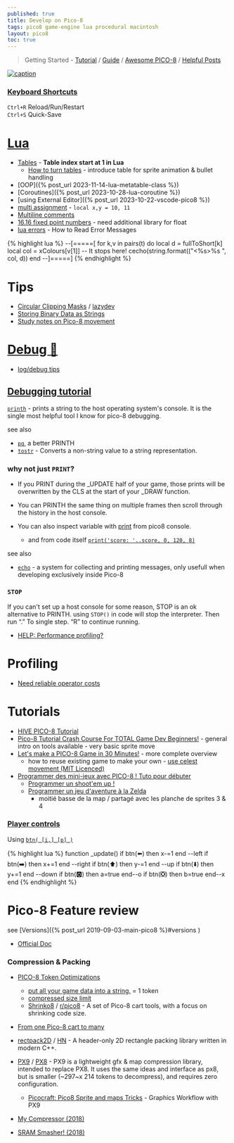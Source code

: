 ```yaml
---
published: true
title: Develop on Pico-8
tags: pico8 game-engine lua procedural macintosh
layout: pico8
toc: true
---
```

> Getting Started - [Tutorial](https://forum.clockworkpi.com/t/pico-8-gamedev-1-getting-started-tutorial/2347) / [Guide](https://nerdyteachers.com/PICO-8/Guide/?Getting-started) / [Awesome PICO-8](https://pico-8.github.io/awesome-PICO-8/) / [Helpful Posts](https://www.lexaloffle.com/bbs/?tid=46423&tkey=nRj2qnQJGlshLM9R9bJs)

<link rel="shortcut icon" href="https://static.wikia.nocookie.net/pico-8/images/4/4a/Site-favicon.ico/revision/latest?cb=20210713144653" type="image/x-icon" />

<script src="/assets/js/toc.js"></script>

[![caption](https://media2.dev.to/dynamic/image/width=400%2Cheight=%2Cfit=scale-down%2Cgravity=auto%2Cformat=auto/https%3A%2F%2Fdev-to-uploads.s3.amazonaws.com%2Fuploads%2Farticles%2Frny64w70l0srpa0r53ud.jpg) ](https://dev.to/cmiles74/getting-started-with-pico-8-4nla)

### [Keyboard Shortcuts](https://pico-8.fandom.com/wiki/Keyboard_Shortcuts)
`Ctrl+R`  Reload/Run/Restart    
`Ctrl+S`  Quick-Save              

# [Lua](https://pico-8.fandom.com/wiki/Lua)
- [Tables](https://pico-8.fandom.com/wiki/Tables) - **Table index start at 1 in Lua**
	- [How to turn tables](https://www.lexaloffle.com/bbs/?tid=44686) - introduce table for sprite animation & bullet handling
- [OOP]({% post_url 2023-11-14-lua-metatable-class %})
- [Coroutines]({% post_url 2023-10-28-lua-coroutine %})
- [using External Editor]({% post_url 2023-10-22-vscode-pico8 %})
- [multi assignment](https://stackoverflow.com/questions/15256516/how-does-multiple-assignment-work) - `local x,y = 10, 11`
- [Multiline comments](https://stackoverflow.com/a/22722493/51386)
- [16.16 fixed point numbers](https://www.lexaloffle.com/bbs/?tid=39319) - need additional library for float
- [lua errors](https://nerdyteachers.com/PICO-8/Guide/errors) - How to Read Error Messages

{% highlight lua %}
--[=====[ 
for k,v in pairs(t) do
   local d = fullToShort[k]
   local col = xColours[v[1]] -- It stops here!
   cecho(string.format(("<%s>%s ", col, d))
end
--]=====]
{% endhighlight %}


# Tips
- [Circular Clipping Masks](https://www.lexaloffle.com/bbs/?tid=46286) / [lazydev](https://www.youtube.com/watch?v=435tL1chJhI)
- [Storing Binary Data as Strings](https://www.lexaloffle.com/bbs/?tid=38692)
- [Study notes on Pico-8 movement](https://ljvmiranda921.github.io/notebook/2021/01/31/pico8-offset/)


# [Debug 🐛](https://www.reddit.com/r/pico8/comments/s1dzk9/how_to_debug_a_game_in_pico8/)
- [log/debug tips](https://youtu.be/srPKBhzgZhc?feature=shared&t=392)

## [Debugging tutorial](https://www.lexaloffle.com/bbs/?tid=42367)
[`printh`](https://www.lexaloffle.com/bbs/?tid=2549) -  prints a string to the host operating system's console. It is the single most helpful tool I know for pico-8 debugging.

see also 
- [`pq`](https://www.lexaloffle.com/bbs/?tid=42367), a better PRINTH
- [`tostr`](https://pico-8.fandom.com/wiki/Tostr) - Converts a non-string value to a string representation.

### why not just `PRINT`?
- If you PRINT during the _UPDATE half of your game, those prints will be overwritten by the CLS at the start of your _DRAW function.
- You can PRINTH the same thing on multiple frames then scroll through the history in the host console.

- You can also inspect variable with [print](https://youtu.be/srPKBhzgZhc?feature=shared&t=680) from pico8 console.
	- and from code itself  [`print('score: '..score, 0, 120, 8)`](https://pico-8.fandom.com/wiki/Print)
    
see also
- [`echo`](https://nerdyteachers.com/PICO-8/Guide/echo) - a system for collecting and printing messages, only usefull when developing exclusively inside Pico-8

### `STOP`
If you can't set up a host console for some reason, STOP is an ok alternative to PRINTH.
using `STOP()` in code will stop the interpreter. Then run “.” To single step. “R” to continue running.

- [HELP: Performance profiling?](https://www.lexaloffle.com/bbs/?pid=51496)

# Profiling
- [Need reliable operator costs](https://www.lexaloffle.com/bbs/?pid=43888#p)

# Tutorials
- [HIVE PICO-8 Tutorial](https://hive.saysi.org/pico8)
- [Pico-8 Tutorial Crash Course For TOTAL Game Dev Beginners!](https://www.youtube.com/watch?v=LTMN5ItzzuA) - general intro on tools available - very basic sprite move
- [Let's make a PICO-8 Game in 30 Minutes!](https://www.youtube.com/watch?v=RJN83kSzh2k) - more complete overview
	- how to reuse existing game to make your own - [use celest movement (MIT Licenced)](https://www.youtube.com/watch?v=RJN83kSzh2k&t=258s)
- [Programmer des mini-jeux avec PICO-8 ! Tuto pour débuter](https://www.youtube.com/watch?v=YXbR0eqPoAw&list=PLHKUrXMrDS5t3ibCCh412ZAy0slIv3jeE&index=1)
	- [Programmer un shoot'em up !](https://www.youtube.com/watch?v=Ri8fqTMizmI&list=PLHKUrXMrDS5t3ibCCh412ZAy0slIv3jeE&index=3)
	- [Programmer un jeu d'aventure à la Zelda](https://www.youtube.com/watch?v=opj-iZG1m94&list=PLHKUrXMrDS5t3ibCCh412ZAy0slIv3jeE&index=5)
		- moitié basse de la map / partagé avec les planche de sprites 3 & 4
 
### [Player controls](https://nerdyteachers.com/PICO-8/Guide/?Controls)

Using [`btn( [i,] [p] )`](http://pico8wiki.com/index.php?title=Btn)

{% highlight lua %}
function _update()
	if btn(⬅️) then x-=1 end --left
	if btn(➡️) then x+=1 end --right
	if btn(⬆️) then y-=1 end --up
	if btn(⬇️) then y+=1 end --down
	if btn(🅾) then a=true end--o
	if btn(❎) then b=true end--x
end
{% endhighlight %}


# Pico-8 Feature review

see [Versions]({% post_url 2019-09-03-main-pico8 %}#versions )
- [Official Doc](https://github.com/THE-ORONCO/pico-8/blob/master/pico-8_manual.md)

### Compression & Packing

- [PICO-8 Token Optimizations](https://github.com/seleb/PICO-8-Token-Optimizations)
	- [ put all your game data into a string.](https://www.reddit.com/r/pico8/comments/17ehiba/which_of_these_methods_is_better/) = 1 token 
	- [compressed size limit](https://www.lexaloffle.com/bbs/?tid=3205)
    - [Shrinko8](https://github.com/thisismypassport/shrinko8#shrinko8) / [r/pico8](https://www.reddit.com/r/pico8/comments/1ney75o/lesson_learned_be_wary_of_heavy_code_commenting/) - A set of Pico-8 cart tools, with a focus on shrinking code size.
- [From one Pico-8 cart to many](https://retroactive.me/post/from-one-pico-cart-to-many/)
- [rectpack2D](https://github.com/TeamHypersomnia/rectpack2D#rectpack2d) / [HN](https://news.ycombinator.com/item?id=36469297) - A header-only 2D rectangle packing library written in modern C++.

- [PX9](https://www.lexaloffle.com/bbs/?tid=34058) / [PX8](https://www.lexaloffle.com/bbs/?tid=3930) - PX9 is a lightweight gfx & map compression library, intended to replace PX8. It uses the same ideas and interface as px8, but is smaller (~297~x 214 tokens to decompress), and requires zero configuration.
	- [Picocraft: Pico8 Sprite and maps Tricks](https://yourykiki.itch.io/picocraft/devlog/949482/picocraft-pico8-sprite-and-maps-tricks) - Graphics Workflow with PX9
- [My Compressor (2018)](https://www.lexaloffle.com/bbs/?tid=31725)
- [SRAM Smasher! (2018)](https://www.lexaloffle.com/bbs/?tid=31632)